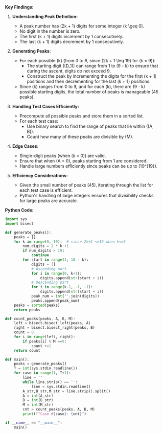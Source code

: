 **Key Findings:**

1. **Understanding Peak Definition:**
   - A peak number has \(2k + 1\) digits for some integer \(k \geq 0\).
   - No digit in the number is zero.
   - The first \(k + 1\) digits increment by 1 consecutively.
   - The last \(k + 1\) digits decrement by 1 consecutively.

2. **Generating Peaks:**
   - For each possible \(k\) (from 0 to 9, since \(2k + 1 \leq 19\) for \(k = 9\)):
     - The starting digit (\(D_1\)) can range from 1 to \(9 - k\) to ensure that during the ascent, digits do not exceed 9.
     - Construct the peak by incrementing the digits for the first \(k + 1\) positions and then decrementing for the last \(k + 1\) positions.
   - Since \(k\) ranges from 0 to 9, and for each \(k\), there are \(9 - k\) possible starting digits, the total number of peaks is manageable (45 peaks).

3. **Handling Test Cases Efficiently:**
   - Precompute all possible peaks and store them in a sorted list.
   - For each test case:
     - Use binary search to find the range of peaks that lie within \([A, B]\).
     - Count how many of these peaks are divisible by \(M\).

4. **Edge Cases:**
   - Single-digit peaks (when \(k = 0\)) are valid.
   - Ensure that when \(A = 0\), peaks starting from 1 are considered.
   - Handle large numbers efficiently since peaks can be up to \(10^{19}\).

5. **Efficiency Considerations:**
   - Given the small number of peaks (45), iterating through the list for each test case is efficient.
   - Python's handling of large integers ensures that divisibility checks for large peaks are accurate.

**Python Code:**

```python
import sys
import bisect

def generate_peaks():
    peaks = []
    for k in range(0, 10):  # since 2k+1 <=19 when k<=9
        num_digits = 2 * k +1
        if num_digits > 19:
            continue
        for start in range(1, 10 - k):
            digits = []
            # Ascending part
            for i in range(0, k+1):
                digits.append(str(start + i))
            # Descending part
            for i in range(k-1, -1, -1):
                digits.append(str(start + i))
            peak_num = int(''.join(digits))
            peaks.append(peak_num)
    peaks = sorted(peaks)
    return peaks

def count_peaks(peaks, A, B, M):
    left = bisect.bisect_left(peaks, A)
    right = bisect.bisect_right(peaks, B)
    count = 0
    for i in range(left, right):
        if peaks[i] % M ==0:
            count +=1
    return count

def main():
    peaks = generate_peaks()
    T = int(sys.stdin.readline())
    for case in range(1, T+1):
        line = ''
        while line.strip() == '':
            line = sys.stdin.readline()
        A_str,B_str,M_str = line.strip().split()
        A = int(A_str)
        B = int(B_str)
        M = int(M_str)
        cnt = count_peaks(peaks, A, B, M)
        print(f"Case #{case}: {cnt}")

if __name__ == "__main__":
    main()
```